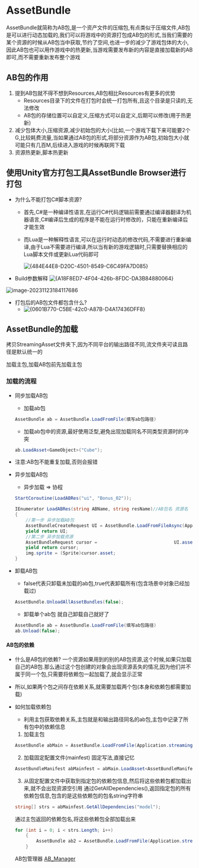 # AssetBundle
AssetBundle就简称为AB包,是一个资产文件的压缩包,有点类似于压缩文件,AB包是可以进行动态加载的,我们可以将游戏中的资源打包成AB包的形式,当我们需要的某个资源的时候从AB包当中获取,节约了空间,也进一步的减少了游戏包体的大小,因此AB包也可以用作游戏中的热更新,当游戏需要发布新的内容是直接加载新的AB即可,而不需要重新发布整个游戏
## AB包的作用
1. 提到AB包就不得不想到Resources,AB包相比Resources有更多的优势
	* Resources目录下的文件在打包时会统一打包所有,且这个目录是只读的,无法修改
	* AB包的存储位置可以自定义,压缩方式可以自定义,后期可以修改(用于热更新)
2. 减少包体大小,压缩资源,减少初始包的大小(比如,一个游戏下载下来可能要2个G,比较耗费流量,当如果通过AB包的形式,将部分资源作为AB包,初始包大小就可能只有几百M,后续进入游戏的时候再联网下载
3. 资源热更新,脚本热更新

## 使用Unity官方打包工具AssetBundle Browser进行打包
* 为什么不能打包C#脚本资源?
	* 首先,C#是一种编译性语言,在运行C#代码逻辑前需要通过编译器翻译为机器语言,C#编译后生成的程序是不能在运行时修改的，只能在重新编译后才能生效
	
	* 而Lua是一种解释性语言,可以在运行时动态的修改代码,不需要进行重新编译,由于Lua不需要进行编译,所以当有新的游戏逻辑时,只需要替换相应的Lua脚本文件或更新Lua代码即可
	
	  ![{484E44E8-D20C-4501-8549-C6C49FA7D085}](D:\BaiduSyncdisk\Note\Unity\Lua热更新\{484E44E8-D20C-4501-8549-C6C49FA7D085}.png)

* Build参数解释
  ![{A18F8ED7-4F04-426b-8FDC-DA3B84880064}](D:\BaiduSyncdisk\Note\Unity\Lua热更新\{A18F8ED7-4F04-426b-8FDC-DA3B84880064}.png)

![image-20231123184117686](D:\BaiduSyncdisk\Note\Unity\Lua热更新\image-20231123184117686.png)

* 打包后的AB包文件都包含什么?
  * ![{0601B770-C5BE-42c0-A87B-D4A17436DFF8}](D:\BaiduSyncdisk\Note\Unity\Lua热更新\{0601B770-C5BE-42c0-A87B-D4A17436DFF8}.png)

## AssetBundle的加载

拷贝StreamingAsset文件夹下,因为不同平台的输出路径不同,流文件夹可读且路径是默认统一的

加载主包,加载AB包前先加载主包

### 加载的流程

* 同步加载AB包
	* 加载ab包
   ```csharp
   AssetBundle ab = AssetBundle.LoadFromFile(填写ab包路径)
   ```
	* 加载ab包中的资源,最好使用泛型,避免出现加载同名不同类型资源时的冲突
   ```csharp
   ab.LoadAsset<GameObject>("Cube");
   ```
* 注意:AB包不能重复加载,否则会报错
* 异步加载AB包
	* 异步加载 &rArr; 协程
	```csharp
	StartCoroutine(LoadABRes("ui", "Bonus_02"));
	```
	```csharp
	IEnumerator LoadABRes(string ABName, string resName)//AB包名 资源名
    {
        //第一步 异步加载AB包
        AssetBundleCreateRequest UI = AssetBundle.LoadFromFileAsync(Application.streamingAssetsPath + "/" + ABName);
        yield return UI;
        //第二步 异步加载资源
        AssetBundleRequest cursor =                             UI.assetBundle.LoadAssetAsync(resName, typeof(Sprite));
        yield return cursor;
        img.sprite = (Sprite)cursor.asset;
    }
	```
* 卸载AB包
	
	* false代表只卸载未加载的ab包,true代表卸载所有(包含场景中对象已经加载过)
	
	```csharp
	AssetBundle.UnloadAllAssetBundles(false);
	```
	* 卸载单个ab包 就自己卸载自己就好了
	```csharp
	AssetBundle ab = AssetBundle.LoadFromFile(填写ab包路径)
	ab.Unload(false);
	```
#### AB包的依赖
* 什么是AB包的依赖?
	一个资源如果用到的别的AB包资源,这个时候,如果只加载自己的AB包.那么通过这个包创建的对象会出现资源丢失的情况,因为他们并不属于同一个包,只需要将依赖包一起加载了,就会显示正常
	
* 所以,如果两个包之间存在依赖关系,就需要加载两个包(本身和依赖包都需要加载)

* 如何加载依赖包
	* 利用主包获取依赖关系,主包就是和输出路径同名的ab包,主包中记录了所有包中的依赖信息
	1. 加载主包
	```csharp
	AssetBundle abMain = AssetBundle.LoadFromFile(Application.streamingAssetsPath + "/" + "AB_Path");
	```
	2. 加载固定配置文件(mainfest) 固定写法,直接记忆
	```csharp
	AssetBundleManifest abMainfest = abMain.LoadAsset<AssetBundleManifest>("AssetBundleManifest");
	```
	3. 从固定配置文件中获取到指定包的依赖包信息,然后将这些依赖包都加载出来,就不会出现资源空引用
	通过GetAllDependencies(),返回指定包的所有依赖包信息,包含的是这些依赖包的包名string字符串
	```csharp
	string[] strs = abMainfest.GetAllDependencies("model");
	```
	通过主包返回的依赖包名,将这些依赖包全部加载出来
	```csharp
	for (int i = 0; i < strs.Length; i++)
        {
            AssetBundle ab2 = AssetBundle.LoadFromFile(Application.streamingAssetsPath + "/" + strs[i]);
        }
	```
	AB包管理器
	[AB_Manager](D:\Unity.Project\AB_Base\Assets\Scripts\AB_Manager.cs)

